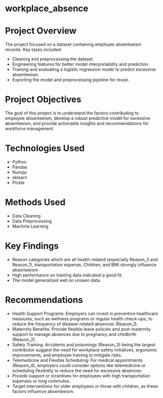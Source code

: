 # workplace_absence

# Project Overview
The project focused on a dataset containing employee absenteeism records. Key tasks included:
- Cleaning and preprocessing the dataset.
- Engineering features for better model interpretability and prediction.
- Training and evaluating a logistic regression model to predict excessive absenteeism.
- Exporting the model and preprocessing pipeline for reuse.

# Project Objectives
The goal of this project is to understand the factors contributing to employee absenteeism, develop a robust predictive model for excessive absenteeism, and provide actionable insights and recommendations for workforce management.

# Technologies Used
- Python
- Pandas
- Numpy
- sklearn
- Pickle

# Methods Used
- Data Cleaning
- Data Preprocessing
- Machine Learning
  
# Key Findings
- Reason categories which are all health-related (especially Reason_3 and Reason_1), transportation expense, Children, and BMI strongly influence absenteeism.
- High performance on training data indicated a good fit.
- The model generalized well on unseen data.

# Recommendations
- Health Support Programs: Employers can invest in preventive healthcare measures, such as wellness programs or regular health check-ups, to reduce the frequency of disease-related absences (Reason_1).
- Maternity Benefits: Provide flexible leave policies and post-maternity support to manage absences due to pregnancy and childbirth (Reason_2).
- Safety Training: Accidents and poisonings (Reason_3) being the largest contributor suggest the need for workplace safety initiatives, ergonomic improvements, and employee training to mitigate risks.
- Telemedicine and Flexible Scheduling: For medical appointments (Reason_4), employers could consider options like telemedicine or scheduling flexibility to reduce the need for excessive absences.
- Provide support or incentives for employees with high transportation expenses or long commutes.
- Target interventions for older employees or those with children, as these factors influence absenteeism.

